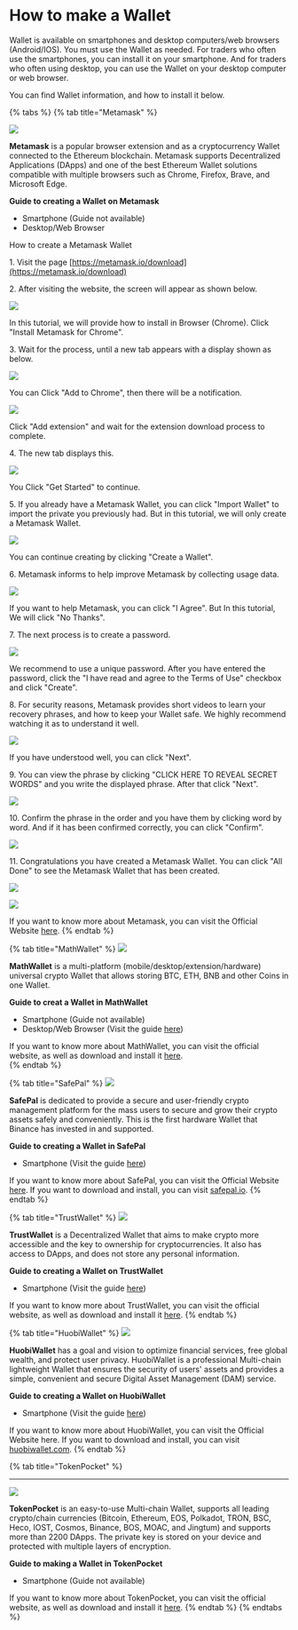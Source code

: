 # How to make a Wallet

Wallet is available on smartphones and desktop computers/web browsers (Android/IOS). You must use the Wallet as needed. For traders who often use the smartphones, you can install it on your smartphone. And for traders who often using desktop, you can use the Wallet on your desktop computer or web browser.

You can find Wallet information, and how to install it below.

{% tabs %}
{% tab title="Metamask" %}


![](https://gblobscdn.gitbook.com/assets%2F-MfRSYNm8u9wGeluUhAg%2F-MfqxdDhhbc2W5eSqZOL%2F-MfqyZLo9TZMOdnyvGhV%2FMetamask.png?alt=media\&token=9e0129ce-4201-4bc3-9498-2826a4c15290)

**Metamask** is a popular browser extension and as a cryptocurrency Wallet connected to the Ethereum blockchain. Metamask supports Decentralized Applications (DApps) and one of the best Ethereum Wallet solutions compatible with multiple browsers such as Chrome, Firefox, Brave, and Microsoft Edge.

**Guide to creating a Wallet on Metamask**

* Smartphone (Guide not available)
* Desktop/Web Browser

How to create a Metamask Wallet

1\. Visit the page [https://metamask.io/download](https://metamask.io/download)

2\. After visiting the website, the screen will appear as shown below.

![](../.gitbook/assets/2.jpg)

In this tutorial, we will provide how to install in Browser (Chrome). Click "Install Metamask for Chrome".

3\. Wait for the process, until a new tab appears with a display shown as below.

![](../.gitbook/assets/3.png)

You can Click "Add to Chrome", then there will be a notification.

![](../.gitbook/assets/3-2.png)

Click "Add extension" and wait for the extension download process to complete.

4\. The new tab displays this.

![](../.gitbook/assets/4.png)

You Click "Get Started" to continue.

5\. If you already have a Metamask Wallet, you can click "Import Wallet" to import the private you previously had. But in this tutorial, we will only create a Metamask Wallet.

![](../.gitbook/assets/5.png)

You can continue creating by clicking "Create a Wallet".

6\. Metamask informs to help improve Metamask by collecting usage data.

![](../.gitbook/assets/6.png)

If you want to help Metamask, you can click "I Agree". But In this tutorial, We will click "No Thanks".

7\. The next process is to create a password.

![](../.gitbook/assets/7.png)

We recommend to use a unique password. After you have entered the password, click the "I have read and agree to the Terms of Use" checkbox and click "Create".

8\. For security reasons, Metamask provides short videos to learn your recovery phrases, and how to keep your Wallet safe. We highly recommend watching it as to understand it well.

![](../.gitbook/assets/8.png)

If you have understood well, you can click "Next".

9\. You can view the phrase by clicking "CLICK HERE TO REVEAL SECRET WORDS" and you write the displayed phrase. After that click "Next".

![](../.gitbook/assets/9.png)

10\. Confirm the phrase in the order and you have them by clicking word by word. And if it has been confirmed correctly, you can click "Confirm".

![](../.gitbook/assets/10.png)

11\. Congratulations you have created a Metamask Wallet. You can click "All Done" to see the Metamask Wallet that has been created.

![](../.gitbook/assets/11.png)

![](../.gitbook/assets/11-2.png)

If you want to know more about Metamask, you can visit the Official Website [here](https://metamask.io/).
{% endtab %}

{% tab title="MathWallet" %}
![](https://gblobscdn.gitbook.com/assets%2F-MfRSYNm8u9wGeluUhAg%2F-MfqxdDhhbc2W5eSqZOL%2F-MfqyUtBjb74JMkKbQrh%2FMathWallet.png?alt=media\&token=f44d92e7-2e5e-473b-873d-60e8c2e7052f)

**MathWallet** is a multi-platform (mobile/desktop/extension/hardware) universal crypto Wallet that allows storing BTC, ETH, BNB and other Coins in one Wallet.

**Guide to creat a Wallet in MathWallet**

* Smartphone (Guide not available)
* Desktop/Web Browser (Visit the guide [here](https://mathwallet.medium.com/tutorial-of-math-wallet-browser-extension-d9338f1a6f7))

If you want to know more about MathWallet, you can visit the official website, as well as download and install it [here](https://mathwallet.org/).[\
](https://app.gitbook.com/@litedex-1/s/litedex-documentation/get-started/wallet-introduction)
{% endtab %}

{% tab title="SafePal" %}
![](https://gblobscdn.gitbook.com/assets%2F-MfRSYNm8u9wGeluUhAg%2F-MfqxdDhhbc2W5eSqZOL%2F-MfqyCmux1ZW3143n-ZW%2FSafePal.png?alt=media\&token=5a64768d-2ed4-48b7-a8e6-a63581aa548e)

**SafePal** is dedicated to provide a secure and user-friendly crypto management platform for the mass users to secure and grow their crypto assets safely and conveniently. This is the first hardware Wallet that Binance has invested in and supported.

**Guide to creating a Wallet in SafePal**

* Smartphone (Visit the guide [here](https://docs.safepal.io/safepal-app/how-to-create-a-safepal-software-wallet))

If you want to know more about SafePal, you can visit the Official Website [here](https://www.safepal.io/about). If you want to download and install, you can visit [safepal.io](https://www.safepal.io/download).
{% endtab %}

{% tab title="TrustWallet" %}
![](https://gblobscdn.gitbook.com/assets%2F-MfRSYNm8u9wGeluUhAg%2F-MfqxdDhhbc2W5eSqZOL%2F-Mfqy6x7llnYclICLIZM%2FTrustWallet.png?alt=media\&token=7bd9a3d8-e203-409e-87cf-27e4c761ce48)

**TrustWallet** is a Decentralized Wallet that aims to make crypto more accessible and the key to ownership for cryptocurrencies. It also has access to DApps, and does not store any personal information.

**Guide to creating a Wallet on TrustWallet**

* Smartphone (Visit the guide [here](https://community.trustwallet.com/t/how-to-create-a-multi-coin-wallet/41))

If you want to know more about TrustWallet, you can visit the official website, as well as download and install it [here](https://trustwallet.com/).
{% endtab %}

{% tab title="HuobiWallet" %}
![](https://gblobscdn.gitbook.com/assets%2F-MfRSYNm8u9wGeluUhAg%2F-MfqxdDhhbc2W5eSqZOL%2F-Mfqy0PY6\_4zrQshms0b%2FHuobiWallet.jpeg?alt=media\&token=357033e6-687a-421e-a844-b0394d0c7062)

**HuobiWallet** has a goal and vision to optimize financial services, free global wealth, and protect user privacy. HuobiWallet is a professional Multi-chain lightweight Wallet that ensures the security of users' assets and provides a simple, convenient and secure Digital Asset Management (DAM) service.

**Guide to creating a Wallet on HuobiWallet**

* Smartphone (Visit the guide [here](https://support.huobiwallet.com/hc/en-us/articles/360000135181-How-Can-I-Create-a-Wallet-))

If you want to know more about HuobiWallet, you can visit the Official Website here. If you want to download and install, you can visit [huobiwallet.com](https://www.huobiwallet.com/).
{% endtab %}

{% tab title="TokenPocket" %}
****

![](https://gblobscdn.gitbook.com/assets%2F-MfRSYNm8u9wGeluUhAg%2F-MfqxdDhhbc2W5eSqZOL%2F-MfqxtWAI3MUJsQxolIS%2FTokenPocket.png?alt=media\&token=bb7562b5-b9b8-45a4-8475-7403f7d60f7e)

**TokenPocket** is an easy-to-use Multi-chain Wallet, supports all leading crypto/chain currencies (Bitcoin, Ethereum, EOS, Polkadot, TRON, BSC, Heco, IOST, Cosmos, Binance, BOS, MOAC, and Jingtum) and supports more than 2200 DApps. The private key is stored on your device and protected with multiple layers of encryption.

**Guide to making a Wallet in TokenPocket**

* Smartphone (Guide not available)

If you want to know more about TokenPocket, you can visit the official website, as well as download and install it [here](https://www.tokenpocket.pro/).
{% endtab %}
{% endtabs %}
